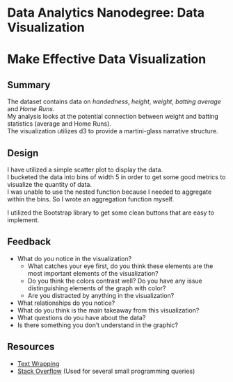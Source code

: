 # Data Analytics Nanodegree: Data Visualization
# Make Effective Data Visualization
## Summary
The dataset contains data on *handedness*, *height*, *weight*, *batting average* and *Home Runs*.  
My analysis looks at the potential connection between weight and batting statistics (average and Home Runs).  
The visualization utilizes d3 to provide a martini-glass narrative structure.

## Design
I have utilized a simple scatter plot to display the data.  
I bucketed the data into bins of width 5 in order to get some good metrics to visualize the quantity of data.  
I was unable to use the nested function because I needed to aggregate within the bins. So I wrote an 
aggregation function myself.

I utilized the Bootstrap library to get some clean buttons that are easy to implement.

## Feedback

* What do you notice in the visualization?
  * What catches your eye first, do you think these elements are the most important elements of the visualization?
  * Do you think the colors contrast well? Do you have any issue distinguishing elements of the graph with color?
  * Are you distracted by anything in the visualization?
* What relationships do you notice?
* What do you think is the main takeaway from this visualization?
* What questions do you have about the data?
* Is there something you don’t understand in the graphic?

## Resources
* [Text Wrapping](https://bl.ocks.org/mbostock/7555321)
* [Stack Overflow](https://stackoverflow.com/) (Used for several small programming queries)